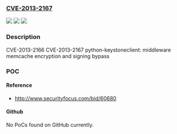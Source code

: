 ### [CVE-2013-2167](https://cve.mitre.org/cgi-bin/cvename.cgi?name=CVE-2013-2167)
![](https://img.shields.io/static/v1?label=Product&message=OpenStack%203%20for%20RHEL%206&color=blue)
![](https://img.shields.io/static/v1?label=Version&message=!%201%3A0.2.3-5.el6ost%20&color=brighgreen)
![](https://img.shields.io/static/v1?label=Vulnerability&message=Acceptance%20of%20Extraneous%20Untrusted%20Data%20With%20Trusted%20Data&color=brighgreen)

### Description

CVE-2013-2166 CVE-2013-2167 python-keystoneclient: middleware memcache encryption and signing bypass

### POC

#### Reference
- http://www.securityfocus.com/bid/60680

#### Github
No PoCs found on GitHub currently.


